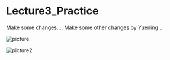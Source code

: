 # Lecture3_Practice

Make some changes....
Make some other changes by Yuening ...

![picture](https://www.thespruce.com/thmb/cVMUwfKW1bVBrSGXla8A7aiFUlo=/960x0/filters:no_upscale():max_bytes(150000):strip_icc():format(webp)/duck-big-bill-59ef8e5068e1a2001072c89e.jpg "Cute duck")

![picture2](https://www.audubon.org/sites/default/files/styles/article_hero_inline/public/nyc-mandarin-duck_holly-mascaro.jpg?itok=pDpYj1BF "beautiful duck")
